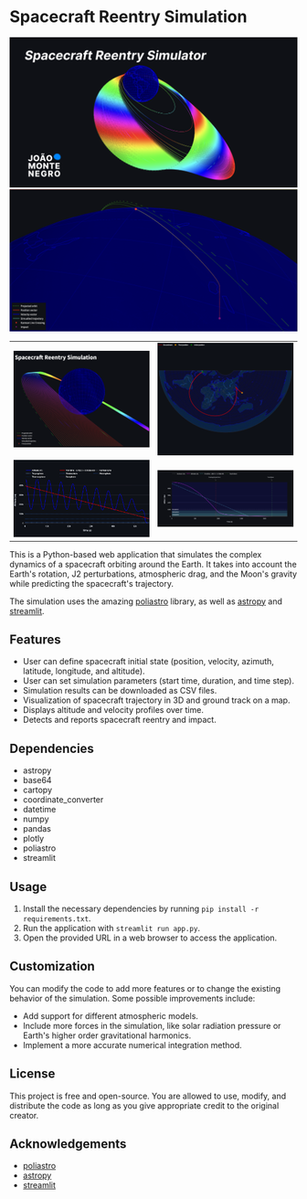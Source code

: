 # Spacecraft Reentry Simulation

![Screenshot](/assets/Frame%20169.png)
![Screenshot](/assets/Screenshot%202023-04-26%20at%2014.34.10.png)

| | |
|:-------------------------:|:-------------------------:|
![Screenshot](/assets/Screenshot%202023-04-26%20at%2016.39.40.png) | ![Screenshot](+/../assets/newplot%20(1).png)
![Screenshot](/assets/newplot%20(2).png)  |  ![Screenshot](/assets/Screenshot%202023-04-26%20at%2019.28.15.png)

This is a Python-based web application that simulates the complex dynamics of a spacecraft orbiting around the Earth. It takes into account the Earth's rotation, J2 perturbations, atmospheric drag, and the Moon's gravity while predicting the spacecraft's trajectory.

The simulation uses the amazing [poliastro](https://docs.poliastro.space/en/stable/) library, as well as [astropy](https://www.astropy.org/) and [streamlit](https://streamlit.io/).

## Features

- User can define spacecraft initial state (position, velocity, azimuth, latitude, longitude, and altitude).
- User can set simulation parameters (start time, duration, and time step).
- Simulation results can be downloaded as CSV files.
- Visualization of spacecraft trajectory in 3D and ground track on a map.
- Displays altitude and velocity profiles over time.
- Detects and reports spacecraft reentry and impact.

## Dependencies

- astropy
- base64
- cartopy
- coordinate_converter
- datetime
- numpy
- pandas
- plotly
- poliastro
- streamlit

## Usage

1. Install the necessary dependencies by running `pip install -r requirements.txt`.
2. Run the application with `streamlit run app.py`.
3. Open the provided URL in a web browser to access the application.

## Customization

You can modify the code to add more features or to change the existing behavior of the simulation. Some possible improvements include:

- Add support for different atmospheric models.
- Include more forces in the simulation, like solar radiation pressure or Earth's higher order gravitational harmonics.
- Implement a more accurate numerical integration method.

## License

This project is free and open-source. You are allowed to use, modify, and distribute the code as long as you give appropriate credit to the original creator.

## Acknowledgements

- [poliastro](https://docs.poliastro.space/en/stable/)
- [astropy](https://www.astropy.org/)
- [streamlit](https://streamlit.io/)
